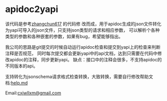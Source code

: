# apidoc2yapi

该代码是参考[zhangchun617](https://github.com/zhangchun617/apidoc2yapi) 的代码修
改而成，用于apidoc生成的json文件转化为yapi可导入的json文件，只支持json类型的请求和相应参数，
可以解析个各种类型的参数和各种嵌套的参数，如果有bug，希望能够指出。

我公司的思路是git提交的时候自动运行apidoc检查和提交到yapi上的检查来判断注释是否规范，
同时每次提交都会更新yapi中的api文档，达到只需要在代码中修改apidoc的注释，同步更新yapi。
缺点：接口中的注释会很多，不支持apidoc的不同版本的api。

支持转化为jsonschema请求格式检查转换，大致转换，需要自行修改
​帮助文档:[help.md](./doc/help.md)

​Email:cxjwllxm@gmail.com

